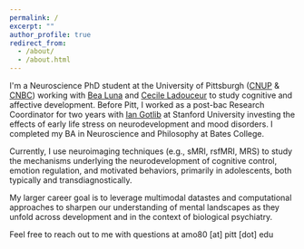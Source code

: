 ```yaml
---
permalink: /
excerpt: ""
author_profile: true
redirect_from: 
  - /about/
  - /about.html
---
```


I'm a Neuroscience PhD student at the University of Pittsburgh ([CNUP](https://www.cnup.pitt.edu/about) & [CNBC](https://www.cnbc.cmu.edu/)) working with [Bea Luna](https://lncd.pitt.edu/wp/) and [Cecile Ladouceur](https://www.candlab.pitt.edu/) to study cognitive and affective development. Before Pitt, I worked as a post-bac Research Coordinator for two years with [Ian Gotlib](https://mood.stanford.edu/) at Stanford University investing the effects of early life stress on neurodevelopment and mood disorders. I completed my BA in Neuroscience and Philosophy at Bates College.

Currently, I use neuroimaging techniques (e.g., sMRI, rsfMRI, MRS) to study the mechanisms underlying the neurodevelopment of cognitive control, emotion regulation, and motivated behaviors, primarily in adolescents, both typically and transdiagnostically. 

My larger career goal is to leverage multimodal datastes and computational approaches to sharpen our understanding of mental landscapes as they unfold across development and in the context of biological psychiatry.

Feel free to reach out to me with questions at amo80 [at] pitt [dot] edu  
